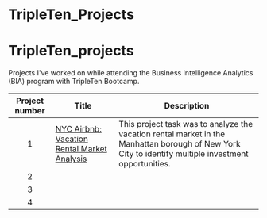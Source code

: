 # TripleTen_Projects

# TripleTen_projects

Projects I've worked on while attending the  Business Intelligence Analytics (BIA) program with TripleTen Bootcamp.


| Project number | Title | Description |
| :-----------: | ----------- |----------- |
| 1 | [NYC Airbnb: Vacation Rental Market Analysis](https://docs.google.com/spreadsheets/d/1OLSjY7XbOVGibLwoq73SMME2H173MjDbQ-EwlY9YByg/edit?usp=sharing) | This project task was to analyze the vacation rental market in the Manhattan borough of New York City to identify multiple investment opportunities. |
| 2 | |
| 3 | |
| 4 | |
